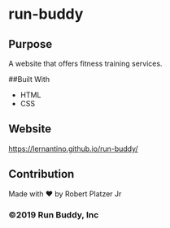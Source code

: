 # run-buddy

## Purpose
A website that offers fitness training services.

##Built With
* HTML
* CSS

## Website
https://lernantino.github.io/run-buddy/

## Contribution
Made with ❤️ by Robert Platzer Jr

### ©️2019 Run Buddy, Inc
